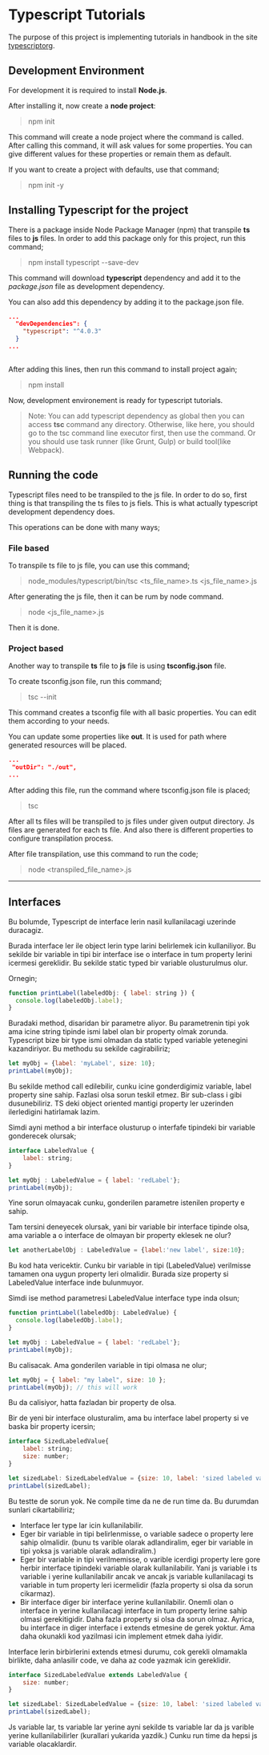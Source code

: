 # Typescript Tutorials

The purpose of this project is implementing tutorials in handbook in the site [typescriptorg](https://www.typescriptlang.org/docs/handbook/intro.html).

## Development Environment

For development it is required to install **Node.js**.

After installing it, now create a **node project**:
> npm init

This command will create a node project where the command is called. After calling this command, it will ask values for some properties. You can give different values for these properties or remain them as default.

If you want to create a project with defaults, use that command;
> npm init -y

## Installing Typescript for the project

There is a package inside Node Package Manager (npm) that transpile **ts** files to **js** files. In order to add this package only for this project, run this command;

> npm install typescript --save-dev

This command will download **typescript** dependency and add it to the *package.json* file as development dependency.

You can also add this dependency by adding it to the package.json file.

``` json
...
  "devDependencies": {
    "typescript": "^4.0.3"
  }
...
  
```

After adding this lines, then run this command to install project again;
> npm install

Now, development environement is ready for typescript tutorials.

> Note: You can add typescript dependency as global then you can access **tsc** command any directory. Otherwise, like here, you should go to the tsc command line executor first, then use the command. Or you should use task runner (like Grunt, Gulp) or build tool(like Webpack).

## Running the code

Typescript files need to be transpiled to the js file. In order to do so, first thing is that transpiling the ts files to js fiels. This is what actually typescript development dependency does.

This operations can be done with many ways;

### File based

To transpile ts file to js file, you can use this command;

> node_modules/typescript/bin/tsc <ts_file_name>.ts <js_file_name>.js

After generating the js file, then it can be rum by node command.

> node <js_file_name>.js

Then it is done.

### Project based

Another way to transpile **ts** file to **js** file is using **tsconfig.json** file.

To create tsconfig.json file, run this command;

> tsc --init

This command creates a tsconfig file with all basic properties. You can edit them according to your needs.

You can update some properties like **out**. It is used for path where generated resources will be placed.

``` json
...
 "outDir": "./out",
...
```

After adding this file, run the command where tsconfig.json file is placed;

> tsc

After all ts files will be transpiled to js files under given output directory. Js files are generated for each ts file. And also there is different properties to configure transpilation process.

After file transpilation, use this command to run the code;

> node <transpiled_file_name>.js

---

## Interfaces

Bu bolumde, Typescript de interface lerin nasil kullanilacagi uzerinde duracagiz.

Burada interface ler ile object lerin type larini belirlemek icin kullaniliyor. Bu sekilde bir variable in tipi bir interface ise o interface in tum property lerini icermesi gereklidir. Bu sekilde static typed bir variable olusturulmus olur.

Ornegin;

``` javascript
function printLabel(labeledObj: { label: string }) {
  console.log(labeledObj.label);
}
```

Buradaki method, disaridan bir parametre aliyor. Bu parametrenin tipi yok ama icine string tipinde ismi label olan bir property olmak zorunda. Typescript bize bir type ismi olmadan da static typed variable yetenegini kazandiriyor. Bu methodu su sekilde cagirabiliriz;

```javascript
let myObj = {label: 'myLabel', size: 10};
printLabel(myObj);
```

Bu sekilde method call edilebilir, cunku icine gonderdigimiz variable, label property sine sahip. Fazlasi olsa sorun teskil etmez. Bir sub-class i gibi dusunebiliriz. TS deki object oriented mantigi property ler uzerinden ilerledigini hatirlamak lazim.

Simdi ayni method a bir interface olusturup o interfafe tipindeki bir variable gonderecek olursak;

```javascript
interface LabeledValue {
    label: string;
}

let myObj : LabeledValue = { label: 'redLabel'};
printLabel(myObj);
```

Yine sorun olmayacak cunku, gonderilen parametre istenilen property e sahip.

Tam tersini deneyecek olursak, yani bir variable bir interface tipinde olsa, ama variable a o interface de olmayan bir property eklesek ne olur?

```javascript
let anotherLabelObj : LabeledValue = {label:'new label', size:10};
```

Bu kod hata vericektir. Cunku bir variable in tipi (LabeledValue) verilmisse tamamen ona uygun property leri olmalidir. Burada size property si LabeledValue interface inde bulunmuyor.

Simdi ise method parametresi LabeledValue interface type inda olsun;

``` javascript
function printLabel(labeledObj: LabeledValue) {
  console.log(labeledObj.label);
}

let myObj : LabeledValue = { label: 'redLabel'};
printLabel(myObj);
```

Bu calisacak. Ama gonderilen variable in tipi  olmasa ne olur;

```javascript
let myObj = { label: "my label", size: 10 };
printLabel(myObj); // this will work
```

Bu da calisiyor, hatta fazladan bir property de olsa.

Bir de yeni bir interface olusturalim, ama bu interface label property si ve baska bir property icersin;

```javascript
interface SizedLabeledValue{
    label: string;
    size: number;
}

let sizedLabel: SizedLabeledValue = {size: 10, label: 'sized labeled value'};
printLabel(sizedLabel);
```
Bu testte de sorun yok. Ne compile time da ne de run time da.
Bu durumdan sunlari cikartabiliriz;

- Interface ler type lar icin kullanilabilir.
- Eger bir variable in tipi belirlenmisse, o variable sadece o property lere sahip olmalidir. (bunu ts varible olarak adlandiralim, eger bir variable in tipi yoksa js variable olarak adlandiralim.)
- Eger bir variable in tipi verilmemisse, o varible icerdigi property lere gore herbir interface tipindeki variable olarak kullanilabilir. Yani js variable i ts variable i yerine kullanilabilir ancak ve ancak js variable kullanilacagi ts variable in tum property leri icermelidir (fazla property si olsa da sorun cikarmaz).
- Bir interface diger bir interface yerine kullanilabilir. Onemli olan o interface in yerine kullanilacagi interface in tum property lerine sahip olmasi gerekitigidir. Daha fazla property si olsa da sorun olmaz. Ayrica, bu interface in diger interface i extends etmesine de gerek yoktur. Ama daha okunakli kod yazilmasi icin implement etmek daha iyidir.

Interface lerin birbirlerini extends etmesi durumu, cok gerekli olmamakla birlikte, daha anlasilir code, ve daha az code yazmak icin gereklidir.

``` javascript
interface SizedLabeledValue extends LabeledValue {
    size: number;
}

let sizedLabel: SizedLabeledValue = {size: 10, label: 'sized labeled value'};
printLabel(sizedLabel);
```
Js variable lar, ts variable lar yerine ayni sekilde ts variable lar da js varible yerine kullanilabilirler (kurallari yukarida yazdik.) Cunku run time da hepsi js variable olacaklardir.
